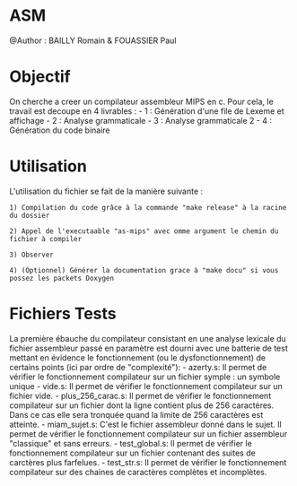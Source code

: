 # ASM
@Author : BAILLY Romain & FOUASSIER Paul

# Objectif
On cherche a creer un compilateur assembleur MIPS en c. Pour cela, le travail est decoupe en 4 livrables :
	- 1 : Génération d'une file de Lexeme et affichage
	- 2 : Analyse grammaticale
	- 3 : Analyse grammaticale 2
	- 4 : Génération du code binaire
	

# Utilisation
L'utilisation du fichier se fait de la manière suivante :
	
	1) Compilation du code grâce à la commande "make release" à la racine du dossier
	
	2) Appel de l'executaable "as-mips" avec omme argument le chemin du fichier à compiler
	
	3) Observer
	
	4) (Optionnel) Générer la documentation grace à "make docu" si vous possez les packets Doxygen
	
# Fichiers Tests
La première ébauche du compilateur consistant en une analyse lexicale du fichier assembleur passé en paramètre est dourni avec une batterie de test mettant en évidence le fonctionnement (ou le dysfonctionnement) de certains points (ici par ordre de "complexité"):
	- azerty.s:
		Il permet de vérifier le fonctionnement compilateur sur un fichier symple : un symbole unique
	- vide.s:
		Il permet de vérifier le fonctionnement compilateur sur un fichier vide.
	- plus_256_carac.s:
		Il permet de vérifier le fonctionnement compilateur sur un fichier dont la ligne contient plus de 256 caractères. Dans ce cas elle sera tronquée quand la limite de 256 caractères est atteinte.
	- miam_sujet.s:
		C'est le fichier assembleur donné dans le sujet. Il permet de vérifier le fonctionnement compilateur sur un fichier assembleur "classique" et sans erreurs.
	- test_global.s:
		Il permet de vérifier le fonctionnement compilateur sur un fichier contenant des suites de carctères plus farfelues.
	- test_str.s:
		Il permet de vérifier le fonctionnement compilateur sur des chaines de caractères complètes et incomplètes.



